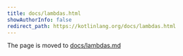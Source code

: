 ```yaml
---
title: docs/lambdas.html
showAuthorInfo: false
redirect_path: https://kotlinlang.org/docs/lambdas.html
---
```


The page is moved to [docs/lambdas.md](docs/lambdas.md)
